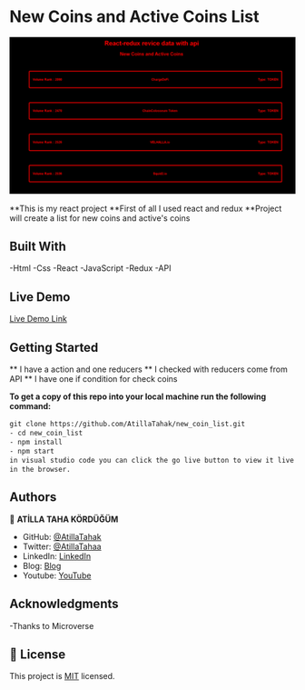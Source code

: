 
# New Coins and Active Coins List


![screenshot](./app_screenshot.png)

**This is my react project 
**First of all I used react and redux
**Project will create a list for new coins and active's coins



## Built With

-Html
-Css
-React
-JavaScript
-Redux
-API
## Live Demo

[Live Demo Link](https://bitcontrack.herokuapp.com)


## Getting Started

** I have a action and one reducers
** I checked with reducers come from API
** I have one if condition for check coins

**To get a copy of this repo into your local machine run the following command:**
```
git clone https://github.com/AtillaTahak/new_coin_list.git
- cd new_coin_list
- npm install
- npm start
in visual studio code you can click the go live button to view it live in the browser.
```

## Authors

👤 **ATİLLA TAHA KÖRDÜĞÜM**

- GitHub: [@AtillaTahak](https://github.com/AtillaTahak)
- Twitter: [@AtillaTahaa](https://twitter.com/AtillaTahaa)
- LinkedIn: [LinkedIn](https://www.linkedin.com/in/atilla-taha-kördüğüm-a93702186/)
- Blog: [Blog](atillataha.blogspot.com)
- Youtube: [YouTube](https://www.youtube.com/channel/UCmoD0x4Z9vdG2PCsI5p8FYg)

## Acknowledgments
-Thanks to Microverse
## 📝 License

This project is [MIT](./MIT.md) licensed.
